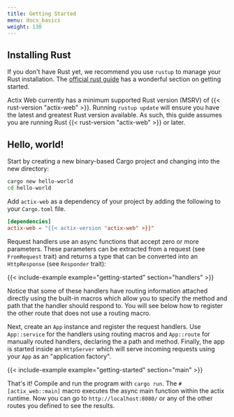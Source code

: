 ```yaml
---
title: Getting Started
menu: docs_basics
weight: 130
---
```


## Installing Rust

If you don't have Rust yet, we recommend you use `rustup` to manage your Rust installation. The
[official rust guide][rustguide] has a wonderful section on getting started.

Actix Web currently has a minimum supported Rust version (MSRV) of {{< rust-version "actix-web" >}}.
Running `rustup update` will ensure you have the latest and greatest Rust version available. As
such, this guide assumes you are running Rust {{< rust-version "actix-web" >}} or later.

## Hello, world!

Start by creating a new binary-based Cargo project and changing into the new directory:

```bash
cargo new hello-world
cd hello-world
```

Add `actix-web` as a dependency of your project by adding the following to your `Cargo.toml` file.

```toml
[dependencies]
actix-web = "{{< actix-version "actix-web" >}}"
```

Request handlers use an async functions that accept zero or more parameters. These parameters can be
extracted from a request (see `FromRequest` trait) and returns a type that can be converted into an
`HttpResponse` (see `Responder` trait):

{{< include-example example="getting-started" section="handlers" >}}

Notice that some of these handlers have routing information attached directly using the built-in
macros which allow you to specify the method and path that the handler should respond to. You will
see below how to register the other route that does not use a routing macro.

Next, create an `App` instance and register the request handlers. Use `App::service` for the
handlers using routing macros and `App::route` for manually routed handlers, declaring the a path
and method. Finally, the app is started inside an `HttpServer` which will serve incoming requests
using your `App` as an "application factory".

{{< include-example example="getting-started" section="main" >}}

That's it! Compile and run the program with `cargo run`. The `#[actix_web::main]` macro executes the
async main function within the actix runtime. Now you can go to `http://localhost:8080/` or any of
the other routes you defined to see the results.

<!-- LINKS -->

[rustguide]: https://doc.rust-lang.org/book/ch01-01-installation.html
[actix-web-codegen]: https://docs.rs/actix-web-codegen/
